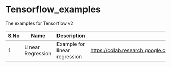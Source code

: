 # Tensorflow_examples
The examples for Tensorflow v2

| S.No | Name | Description |   Link	| 
| ---------- | ---------- | -------------------------- |----------------------------------- |
| 1 | Linear Regression |   Example for linear regression  |  https://colab.research.google.com/github/nikku1234/Tensorflow_examples/blob/master/Linear.ipynb|

